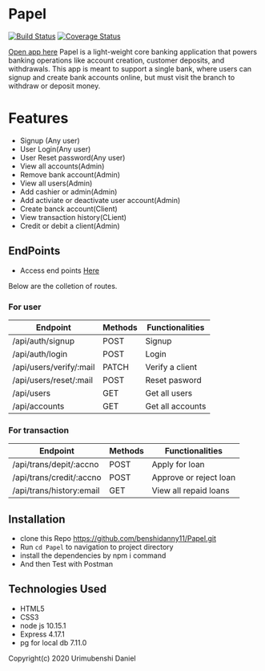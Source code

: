 # Papel
[![Build Status](https://travis-ci.com/benshidanny11/Papel.svg?branch=ch-tests-171293049)](https://travis-ci.com/benshidanny11/Papel)
[![Coverage Status](https://coveralls.io/repos/github/benshidanny11/Papel/badge.svg?branch=ch-tests-171293049)](https://coveralls.io/github/benshidanny11/Papel?branch=ch-tests-171293049)

[Open app here](https://benshidanny11.github.io/Papel/UI)
Papel is a light-weight core banking application that powers banking operations like account creation, customer deposits, and withdrawals. This app is meant to support a single bank, where users can signup and create bank accounts online, but must visit the branch to withdraw or deposit money.

# Features
* Signup (Any user)
* User Login(Any user)
* User Reset password(Any user)
* View all accounts(Admin)
* Remove bank account(Admin)
* View all users(Admin)
* Add cashier or admin(Admin)
* Add activiate or deactivate user account(Admin)
* Create banck account(Client)
* View transaction history(CLient)
* Credit or debit a client(Admin)


## EndPoints
* Access end points [Here](https://papel-andela-1.herokuapp.com/)

Below are the colletion of routes.

### For user 

| Endpoint                   | Methods   | Functionalities        |
| ---------------------------|-----------|------------------------|
|/api/auth/signup            | POST      | Signup                 |
|/api/auth/login             | POST      | Login                  |
|/api/users/verify/:mail     | PATCH     | Verify a client        |
|/api/users/reset/:mail      | POST      | Reset pasword          |
|/api/users                  | GET       | Get all users          |
|/api/accounts               | GET       | Get all accounts       |

### For transaction

| Endpoint                     | Methods   | Functionalities                  |
| -----------------------------|-----------|--------------------------------  |
|/api/trans/depit/:accno       | POST      | Apply for loan                   | 
|/api/trans/credit/:accno      | POST      | Approve or reject loan           |
|/api/trans/history:email      | GET       | View all repaid loans            |


## Installation
* clone this Repo https://github.com/benshidanny11/Papel.git
* Run `cd Papel` to navigation to project directory 
* install the dependencies by npm i command
* And then Test with Postman

## Technologies Used
* HTML5
* CSS3
* node js 10.15.1
* Express 4.17.1
* pg for local db 7.11.0


Copyright(c) 2020 Urimubenshi Daniel

